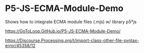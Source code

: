 # P5-JS-ECMA-Module-Demo
Shows how to integrate ECMA module files (.mjs) w/ library p5*js

https://GoToLoop.GitHub.io/P5-JS-ECMA-Module-Demo/

https://Discourse.Processing.org/t/import-class-other-file-syntax-error/45358/12
